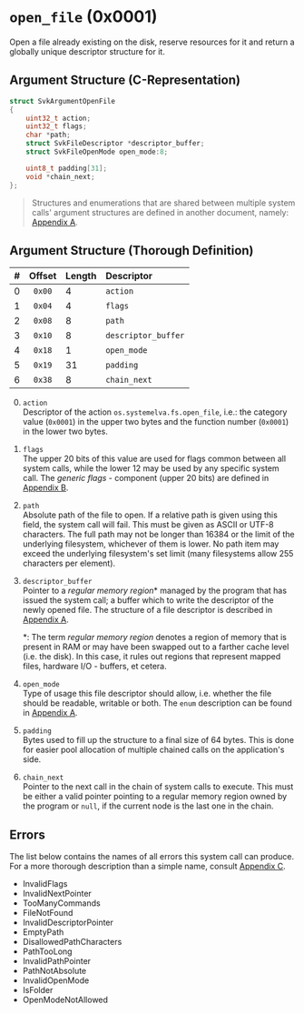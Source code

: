 # `open_file` (0x0001)

Open a file already existing on the disk, reserve resources for it and
return a globally unique descriptor structure for it.



## Argument Structure (C-Representation)

```C
struct SvkArgumentOpenFile
{
    uint32_t action;
    uint32_t flags;
    char *path;
    struct SvkFileDescriptor *descriptor_buffer;
    struct SvkFileOpenMode open_mode:8;

    uint8_t padding[31];
    void *chain_next;
};
```

> Structures and enumerations that are shared  between multiple system
> calls' argument structures are defined in another document, namely:
> [Appendix A](../Appendices.md#appendix-a).



## Argument Structure (Thorough Definition)

|  #   |  Offset  |  Length  |  Descriptor                           |
| ---: | :------: | :------- | :------------------------------------ |
|  0   |  `0x00`  |  4       |  `action`                             |
|  1   |  `0x04`  |  4       |  `flags`                              |
|  2   |  `0x08`  |  8       |  `path`                               |
|  3   |  `0x10`  |  8       |  `descriptor_buffer`                  |
|  4   |  `0x18`  |  1       |  `open_mode`                          |
|  5   |  `0x19`  |  31      |  `padding`                            |
|  6   |  `0x38`  |  8       |  `chain_next`                         |

0. `action`   
    Descriptor of  the action `os.systemelva.fs.open_file`,  i.e.: the
    category value (`0x0001`) in the  upper two bytes and the function
    number (`0x0001`) in the lower two bytes.

1. `flags`  
    The upper 20 bits of this value  are used for flags common between
    all  system calls, while the lower 12 may be used by  any specific
    system call. The  *generic flags* - component  (upper 20 bits) are
    defined in [Appendix B](../Appendices.md#appendix-b).

2. `path`  
    Absolute path  of the file  to open. If  a relative path  is given
    using this field, the system call will fail. This must be given as
    ASCII or UTF-8  characters. The  full path may not be longer  than
    16384 or the limit of the underlying filesystem, whichever of them
    is lower. No path item may exceed the underlying filesystem's set
    limit (many filesystems allow 255 characters per element).

3. `descriptor_buffer`  
    Pointer to a *regular memory region*\* managed by the program that
    has issued the system call; a buffer which to write the descriptor
    of the newly opened file. The structure of a file descriptor is
    described in [Appendix A](../Appendices.md#appendix-a).

    \*: The term  *regular memory  region* denotes a  region of memory
    that is present  in RAM or may have been swapped  out to a farther
    cache level  (i.e. the disk). In  this case, it rules  out regions
    that represent mapped files, hardware I/O - buffers, et cetera.

4. `open_mode`  
    Type of usage this file descriptor should allow, i.e. whether the
    file should be readable, writable or both. The `enum` description
    can be found in [Appendix A](../Appendices.md#appendix-a).

5. `padding`  
    Bytes used to fill  up the structure to a final  size of 64 bytes.
    This is done for easier pool  allocation of multiple chained calls
    on the application's side.

6. `chain_next`  
    Pointer to the next call in the  chain of system calls to execute.
    This must be  either a valid pointer pointing to  a regular memory
    region owned by the program  or `null`, if the current node is the
    last one in the chain.



## Errors

The list below contains  the names of all errors this system call  can
produce. For  a more thorough description than  a simple name, consult
[Appendix C](../Appendices.md#appendix-c).

- InvalidFlags
- InvalidNextPointer
- TooManyCommands
- FileNotFound
- InvalidDescriptorPointer
- EmptyPath
- DisallowedPathCharacters
- PathTooLong
- InvalidPathPointer
- PathNotAbsolute
- InvalidOpenMode
- IsFolder
- OpenModeNotAllowed

